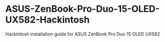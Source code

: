 # ASUS-ZenBook-Pro-Duo-15-OLED-UX582-Hackintosh
Hackintosh installation guide for ASUS ZenBook Pro Duo 15 OLED UX582
